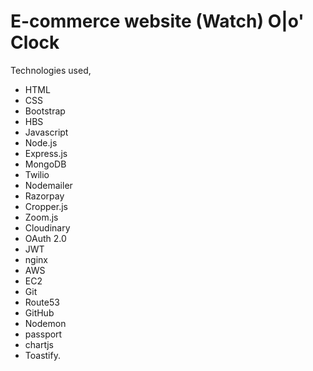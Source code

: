 # E-commerce website (Watch) O|o' Clock 
Technologies used,
* HTML
* CSS
* Bootstrap
* HBS
* Javascript
* Node.js
* Express.js
* MongoDB
* Twilio
* Nodemailer
* Razorpay
* Cropper.js
* Zoom.js
* Cloudinary
*  OAuth 2.0
*  JWT
*  nginx
*  AWS
*  EC2
*  Git
*  Route53
*  GitHub
*  Nodemon
*  passport
* chartjs
* Toastify.
